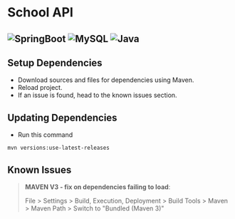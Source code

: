 # School API
![SpringBoot](https://img.shields.io/badge/Spring-6DB33F?style=for-the-badge&logo=spring&logoColor=white)
![MySQL](https://img.shields.io/badge/MySQL-005C84?style=for-the-badge&logo=mysql&logoColor=white)
![Java](https://img.shields.io/badge/Java-ED8B00?style=for-the-badge&logo=java&logoColor=white)
---

## Setup Dependencies
- Download sources and files for dependencies using Maven.
- Reload project.
- If an issue is found, head to the known issues section.

## Updating Dependencies
- Run this command
```pwsh
mvn versions:use-latest-releases
```

## Known Issues

> **MAVEN V3 - fix on dependencies failing to load**:
>
> File > Settings > Build, Execution, Deployment > Build Tools > Maven > Maven Path > Switch to "Bundled (Maven 3)"
